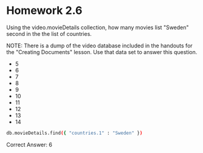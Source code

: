 # Homework 2.6

Using the video.movieDetails collection, how many movies list "Sweden" second in the the list of countries.

NOTE: There is a dump of the video database included in the handouts for the "Creating Documents" lesson. Use that data set to answer this question.

* 5
* 6
* 7
* 8
* 9
* 10
* 11
* 12
* 13
* 14

```bash
db.movieDetails.find({ "countries.1" : "Sweden" })
```

Correct Answer: 6